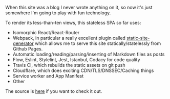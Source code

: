 When this site was a blog I never wrote anything on it, so now it's just somewhere I'm going to play with fun technology.

To render its less-than-ten views, this stateless SPA so far uses:

  - Isomorphic React/React-Router
  - Webpack, in particular a really excellent plugin called <a href="https://github.com/markdalgleish/static-site-generator-webpack-plugin" rel="noopener noreferrer" target="_blank">static-site-generator</a> which allows me to serve this site statically/statelessly from Github Pages.
  - Automatic loading/reading/parsing/inserting of Markdown files as posts
  - Flow, Eslint, Stylelint, Jest, Istanbul, Codacy for code quality
  - Travis CI, which rebuilds the static assets on git push
  - Cloudflare, which does exciting CDN/TLS/DNSSEC/Caching things
  - Service worker and App Manifest
  - Other

The source is <a href="https://github.com/tomruttle/www.tomruttle.com" rel="me noopener noreferrer" target="_blank">here</a> if you want to check it out.
